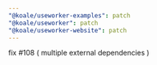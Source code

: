 ```yaml
---
"@koale/useworker-examples": patch
"@koale/useworker": patch
"@koale/useworker-website": patch
---
```


fix #108 ( multiple external dependencies )
